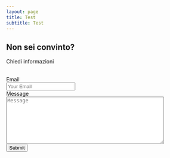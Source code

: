```yaml
---
layout: page
title: Test
subtitle: Test
---
```


## Non sei convinto?
Chiedi informazioni

<form action="http://getsimpleform.com/messages?form_api_token=475339605245a246498c3b1d364a845b" method="post">
  <input type='hidden' name='redirect_to' value='http://academycircus.it/thank-you' />
  <br />
  <label for='email' >Email</label>
  <br />
  <input type='text' id='email' name='email' placeholder='Your Email' class='form-control' />
  <br />
  <label for='email'>Message</label>
  <br />
  <textarea id='message' name='message' placeholder='Message' rows='8' cols='50'></textarea>
  <br />
  <input type='submit' value='Submit' />
</form>
<script>
$.ajax({
  dataType: 'jsonp',
  url: "http://getsimpleform.com/messages/ajax?form_api_token=39c8f9e5a2de15ad63469475702522b9",
  data: {
    name: "John",
    message: "Boston",
  }
}).done(function() {
  //callback which can be used to show a thank you message
  //and reset the form
  alert("Thank you, for contacting us");
});
</script>
